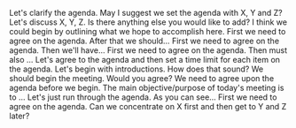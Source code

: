 Let's clarify the agenda.
May I suggest we set the agenda with X, Y and Z?
Let's discuss X, Y, Z. Is there anything else you would like to add?
I think we could begin by outlining what we hope to accomplish here.
First we need to agree on the agenda. After that we should…
First we need to agree on the agenda. Then we'll have…
First we need to agree on the agenda. Then must also ...
Let's agree to the agenda and then set a time limit for each item on the agenda.
Let's begin with introductions. How does that sound?
We should begin the meeting. Would you agree?
We need to agree upon the agenda before we begin. 
The main objective/purpose of today's meeting is to ...
Let's just run through the agenda.  As you can see...
First we need to agree on the agenda. Can we concentrate on X first and then get to Y and Z later?

